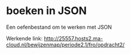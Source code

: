 # boeken in JSON
Een oefenbestand om te werken met JSON

Werkende link: http://25557.hosts2.ma-cloud.nl/bewijzenmap/periode2.1/fro/opdracht2/
